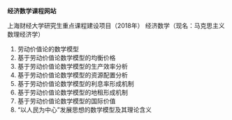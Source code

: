 **经济数学课程网站**

上海财经大学研究生重点课程建设项目（2018年）
经济数学（现名：马克思主义数理经济学）
1. 劳动价值论的数学模型
1. 基于劳动价值论数学模型的均衡价格
1. 基于劳动价值论数学模型的生产效率分析
1. 基于劳动价值论数学模型的资源配置分析
1. 基于劳动价值论数学模型的利息率形成机制
1. 基于劳动价值论数学模型的地租形成机制
1. 基于劳动价值论数学模型的国际价值
1. “以人民为中心”发展思想的数学模型及其理论含义
